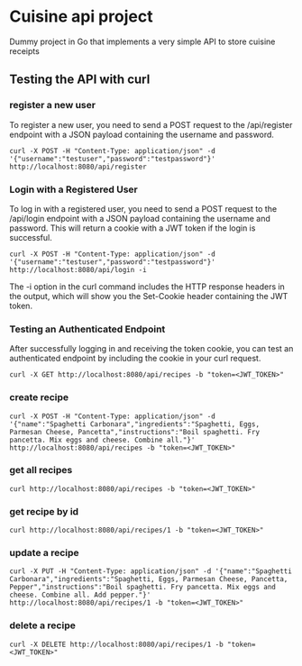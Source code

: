 # Cuisine api project

Dummy project in Go that implements a very simple API to store cuisine receipts

## Testing the API with curl

### register a new user

To register a new user, you need to send a POST request to the /api/register endpoint with a JSON payload containing the username and password.

    curl -X POST -H "Content-Type: application/json" -d '{"username":"testuser","password":"testpassword"}' http://localhost:8080/api/register

### Login with a Registered User

To log in with a registered user, you need to send a POST request to the /api/login endpoint with a JSON payload containing the username and password. This will return a cookie with a JWT token if the login is successful.

    curl -X POST -H "Content-Type: application/json" -d '{"username":"testuser","password":"testpassword"}' http://localhost:8080/api/login -i

The -i option in the curl command includes the HTTP response headers in the output, which will show you the Set-Cookie header containing the JWT token.

### Testing an Authenticated Endpoint

After successfully logging in and receiving the token cookie, you can test an authenticated endpoint by including the cookie in your curl request.

    curl -X GET http://localhost:8080/api/recipes -b "token=<JWT_TOKEN>"

### create recipe
    curl -X POST -H "Content-Type: application/json" -d '{"name":"Spaghetti Carbonara","ingredients":"Spaghetti, Eggs, Parmesan Cheese, Pancetta","instructions":"Boil spaghetti. Fry pancetta. Mix eggs and cheese. Combine all."}' http://localhost:8080/api/recipes -b "token=<JWT_TOKEN>"

### get all recipes
    curl http://localhost:8080/api/recipes -b "token=<JWT_TOKEN>"

### get recipe by id
    curl http://localhost:8080/api/recipes/1 -b "token=<JWT_TOKEN>"

### update a recipe
    curl -X PUT -H "Content-Type: application/json" -d '{"name":"Spaghetti Carbonara","ingredients":"Spaghetti, Eggs, Parmesan Cheese, Pancetta, Pepper","instructions":"Boil spaghetti. Fry pancetta. Mix eggs and cheese. Combine all. Add pepper."}' http://localhost:8080/api/recipes/1 -b "token=<JWT_TOKEN>"

### delete a recipe
    curl -X DELETE http://localhost:8080/api/recipes/1 -b "token=<JWT_TOKEN>" 
